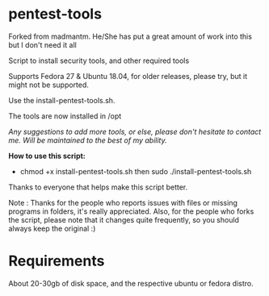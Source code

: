 pentest-tools
====================

Forked from madmantm. He/She has put a great amount of work into this but I don't need it all 

Script to install security tools, and other required tools

Supports Fedora 27 & Ubuntu 18.04, for older releases, please try, but it might not be supported.

Use the install-pentest-tools.sh.

The tools are now installed in /opt

*Any suggestions to add more tools, or else, please don't hesitate to contact me.*
*Will be maintained to the best of my ability.*

**How to use this script:**

- chmod +x install-pentest-tools.sh then sudo ./install-pentest-tools.sh

Thanks to everyone that helps make this script better.

Note : Thanks for the people who reports issues with files or missing programs in folders, it's really appreciated. Also, for the people who forks the script, please note that it changes quite frequently, so you should always keep the original :)

Requirements
====================
About 20-30gb of disk space, and the respective ubuntu or fedora distro.
